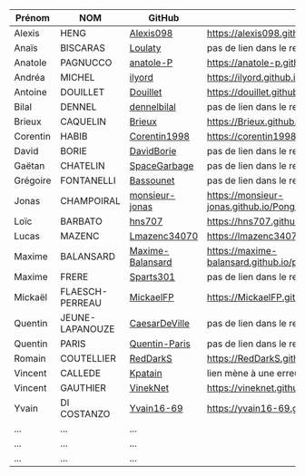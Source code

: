 | Prénom              | NOM              | GitHub                                                        | Pong                                        |
| ------------------- |----------------  | ------------------------------------------------------------- | --------------------------------------------------------- |
| Alexis              | HENG             | [Alexis098](https://github.com/Alexis098)                     | https://alexis098.github.io/pong/index.html    |
| Anaïs               | BISCARAS         | [Loulaty](https://github.com/Loulaty)                         | pas de lien dans le readme|
| Anatole             | PAGNUCCO         | [anatole-P](https://github.com/anatole-P)                     | https://anatole-p.github.io/Pong/index.html|
| Andréa              | MICHEL           | [ilyord](https://github.com/ilyord)                           |   https://ilyord.github.io/Pong/index.html       |
| Antoine             | DOUILLET         | [Douillet](https://github.com/Douillet)                       | https://douillet.github.io/pong/     |
| Bilal               | DENNEL           | [dennelbilal](https://github.com/dennelbilal)                 | pas de lien dans le readme|
| Brieux              | CAQUELIN         | [Brieux](https://github.com/Brieux)                           | https://Brieux.github.io/Pong/index.html   |
| Corentin            | HABIB            | [Corentin1998](https://github.com/Corentin1998)               | https://corentin1998.github.io/Pong/index.html |
| David               | BORIE            | [DavidBorie](https://github.com/DavidBorie)                   |  pas de lien dans le readme et repo vide  |
| Gaëtan              | CHATELIN         | [SpaceGarbage](https://github.com/SpaceGarbage)               |pas de lien dans le readme|
| Grégoire            | FONTANELLI       | [Bassounet](https://github.com/Bassounet)                     | pas de lien dans le readme  |
| Jonas               | CHAMPOIRAL       | [monsieur-jonas](https://github.com/monsieur-jonas)           |https://monsieur-jonas.github.io/Pong/index.html|
| Loïc                | BARBATO          | [hns707](https://github.com/hns707)                           |   https://hns707.github.io/pong/          |
| Lucas               | MAZENC           | [Lmazenc34070](https://github.com/Lmazenc34070)               | https://lmazenc34070.github.io/Pong/index.html |
| Maxime              | BALANSARD        | [Maxime-Balansard](https://github.com/Maxime-Balansard)       | https://maxime-balansard.github.io/pong/index.html     |
| Maxime              | FRERE            | [Sparts301](https://github.com/Sparts301)                     | pas de lien dans le readme et repo vide |
| Mickaël             | FLAESCH-PERREAU  | [MickaelFP](https://github.com/MickaelFP)                     |https://MickaelFP.github.io/Pong/index.html|
| Quentin             | JEUNE-LAPANOUZE  | [CaesarDeVille](https://github.com/CaesarDeVille)             |pas de lien dans le readme |
| Quentin             | PARIS            | [Quentin-Paris](https://github.com/Quentin-Paris)                   | pas de lien dans le readme      |
| Romain              | COUTELLIER       | [RedDarkS](https://github.com/RedDarkS)                       | https://RedDarkS.github.io/pong/index.html |
| Vincent             | CALLEDE          | [Kpatain](https://github.com/Kpatain)                         |  lien mène à une erreur 404                |
| Vincent             | GAUTHIER         | [VinekNet](https://github.com/VinekNet)                       |https://vineknet.github.io/PONG/index.html |
| Yvain               | DI COSTANZO      | [Yvain16-69](https://github.com/Yvain16-69)                   | https://yvain16-69.github.io/PONG/ |
| ...       | ...         |   ... |
| ...       | ...         |   ... |
| ...       | ...         |   ... |

